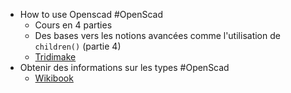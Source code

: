 - How to use Openscad #OpenScad
	- Cours en 4 parties
	- Des bases vers les notions avancées comme l'utilisation de `children()` (partie 4)
	- [Tridimake](http://www.tridimake.com/2014/09/how-to-use-openscad-tricks-and-tips-to.html)
- Obtenir des informations sur les types #OpenScad
	- [Wikibook](https://en.wikibooks.org/wiki/OpenSCAD_User_Manual/Type_Test_Functions)